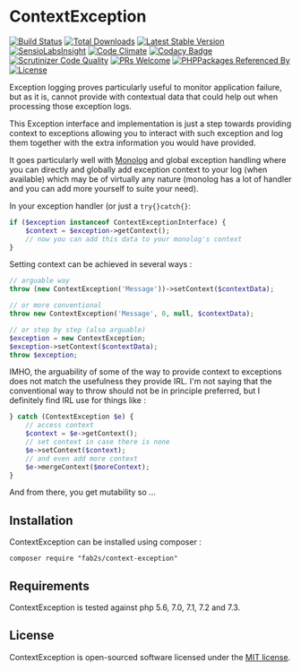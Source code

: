# ContextException

[![Build Status](https://travis-ci.org/fab2s/ContextException.svg?branch=master)](https://travis-ci.org/fab2s/ContextException) [![Total Downloads](https://poser.pugx.org/fab2s/context-exception/downloads)](https://packagist.org/packages/fab2s/context-exception) [![Latest Stable Version](https://poser.pugx.org/fab2s/context-exception/v/stable)](https://packagist.org/packages/fab2s/context-exception) [![SensioLabsInsight](https://insight.sensiolabs.com/projects/d11fb66a-3e46-4b88-813a-04bd105d3103/mini.png)](https://insight.sensiolabs.com/projects/d11fb66a-3e46-4b88-813a-04bd105d3103) [![Code Climate](https://codeclimate.com/github/fab2s/ContextException/badges/gpa.svg)](https://codeclimate.com/github/fab2s/ContextException) [![Codacy Badge](https://api.codacy.com/project/badge/Grade/bc3d2572e1a74996883095054ec3c937)](https://www.codacy.com/app/fab2s/ContextException) [![Scrutinizer Code Quality](https://scrutinizer-ci.com/g/fab2s/ContextException/badges/quality-score.png?b=master)](https://scrutinizer-ci.com/g/fab2s/ContextException/?branch=master) [![PRs Welcome](https://img.shields.io/badge/PRs-welcome-brightgreen.svg?style=flat)](http://makeapullrequest.com) [![PHPPackages Referenced By](http://phppackages.org/p/fab2s/context-exception/badge/referenced-by.svg)](http://phppackages.org/p/fab2s/context-exception) [![License](https://poser.pugx.org/fab2s/nodalflow/license)](https://packagist.org/packages/fab2s/yaetl)

Exception logging proves particularly useful to monitor application failure, but as it is, cannot provide with contextual data that could help out when processing those exception logs.

This Exception interface and implementation is just a step towards providing context to exceptions allowing you to interact with such exception and log them together with the extra information you would have provided.

It goes particularly well with [Monolog](https://github.com/Seldaek/monolog) and global exception handling where you can directly and globally add exception context to your log (when available) which may be of virtually any nature (monolog has a lot of handler and you can add more yourself to suite your need).

In your exception handler (or just a `try{}catch{}`:
```php
if ($exception instanceof ContextExceptionInterface) {
    $context = $exception->getContext();
    // now you can add this data to your monolog's context
}
```

Setting context can be achieved in several ways :
```php
// arguable way
throw (new ContextException('Message'))->setContext($contextData);

// or more conventional
throw new ContextException('Message', 0, null, $contextData);

// or step by step (also arguable)
$exception = new ContextException;
$exception->setContext($contextData);
throw $exception;
```

IMHO, the arguability of some of the way to provide context to exceptions does not match the usefulness they provide IRL. I'm not saying that the conventional way to throw should not be in principle preferred, but I definitely find IRL use for things like :
```php
} catch (ContextException $e) {
    // access context
    $context = $e->getContext();
    // set context in case there is none
    $e->setContext($context);
    // and even add more context
    $e->mergeContext($moreContext);
}
```

And from there, you get mutability so ...

## Installation

ContextException can be installed using composer :
```
composer require "fab2s/context-exception"
```

## Requirements

ContextException is tested against php 5.6, 7.0, 7.1, 7.2 and 7.3.

## License

ContextException is open-sourced software licensed under the [MIT license](http://opensource.org/licenses/MIT).
